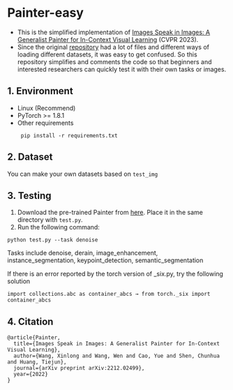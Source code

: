 # Painter-easy
- This is the simplified implementation of [Images Speak in Images: A Generalist Painter for In-Context Visual Learning](https://openaccess.thecvf.com/content/CVPR2023/html/Wang_Images_Speak_in_Images_A_Generalist_Painter_for_In-Context_Visual_CVPR_2023_paper.html) (CVPR 2023).
- Since the original [repository](https://github.com/baaivision/Painter) had a lot of files and different ways of loading different datasets, it was easy to get confused. So this repository simplifies and comments the code so that beginners and interested researchers can quickly test it with their own tasks or images.

## 1. Environment
- Linux (Recommend)
- PyTorch >= 1.8.1
- Other requirements
   ```
    pip install -r requirements.txt
   ```
## 2. Dataset
You can make your own datasets based on `test_img`
## 3. Testing
1. Download the pre-trained Painter from [here](https://huggingface.co/BAAI/Painter/blob/main/painter_vit_large.pth). Place it in the same directory with `test.py`.
2. Run the following command:
```
python test.py --task denoise
```
Tasks include denoise, derain, image_enhancement, instance_segmentation, keypoint_detection, semantic_segmentation

If there is an error reported by the torch version of _six.py, try the following solution
```
import collections.abc as container_abcs → from torch._six import container_abcs 
```
## 4. Citation
```
@article{Painter,
  title={Images Speak in Images: A Generalist Painter for In-Context Visual Learning},
  author={Wang, Xinlong and Wang, Wen and Cao, Yue and Shen, Chunhua and Huang, Tiejun},
  journal={arXiv preprint arXiv:2212.02499},
  year={2022}
}
```
